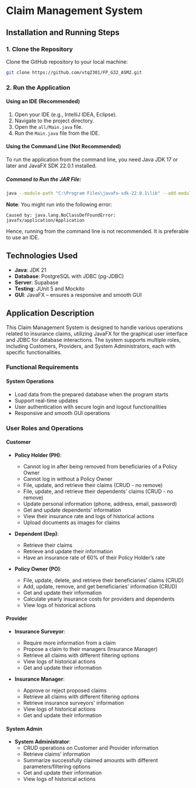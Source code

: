 # Claim Management System

## Installation and Running Steps

### 1. Clone the Repository
Clone the GitHub repository to your local machine:
```sh
git clone https://github.com/vtq2301/FP_G32_ASM2.git
```

### 2. Run the Application

#### Using an IDE (Recommended)
1. Open your IDE (e.g., IntelliJ IDEA, Eclipse).
2. Navigate to the project directory.
3. Open the `all/Main.java` file.
4. Run the `Main.java` file from the IDE.

#### Using the Command Line (Not Recommended)
To run the application from the command line, you need Java JDK 17 or later and JavaFX SDK 22.0.1 installed.

##### Command to Run the JAR File:
```sh
java --module-path "C:\Program Files\javafx-sdk-22.0.1\lib" --add-modules javafx.controls,javafx.fxml -jar demo.jar
```

**Note**: You might run into the following error:
```
Caused by: java.lang.NoClassDefFoundError: javafx/application/Application
```
Hence, running from the command line is not recommended. It is preferable to use an IDE.

## Technologies Used

- **Java**: JDK 21
- **Database**: PostgreSQL with JDBC (pg-JDBC)
- **Server**: Supabase
- **Testing**: JUnit 5 and Mockito
- **GUI**: JavaFX – ensures a responsive and smooth GUI

## Application Description

This Claim Management System is designed to handle various operations related to insurance claims, utilizing JavaFX for the graphical user interface and JDBC for database interactions. The system supports multiple roles, including Customers, Providers, and System Administrators, each with specific functionalities.

### Functional Requirements

#### System Operations

- Load data from the prepared database when the program starts
- Support real-time updates
- User authentication with secure login and logout functionalities
- Responsive and smooth GUI operations

### User Roles and Operations

#### Customer
- **Policy Holder (PH)**:
    - Cannot log in after being removed from beneficiaries of a Policy Owner
    - Cannot log in without a Policy Owner
    - File, update, and retrieve their claims (CRUD - no remove)
    - File, update, and retrieve their dependents' claims (CRUD - no remove)
    - Update personal information (phone, address, email, password)
    - Get and update dependents' information
    - View their insurance rate and logs of historical actions
    - Upload documents as images for claims

- **Dependent (Dep)**:
    - Retrieve their claims
    - Retrieve and update their information
    - Have an insurance rate of 60% of their Policy Holder’s rate

- **Policy Owner (PO)**:
    - File, update, delete, and retrieve their beneficiaries’ claims (CRUD)
    - Add, update, remove, and get beneficiaries’ information (CRUD)
    - Get and update their information
    - Calculate yearly insurance costs for providers and dependents
    - View logs of historical actions

#### Provider
- **Insurance Surveyor**:
    - Require more information from a claim
    - Propose a claim to their managers (Insurance Manager)
    - Retrieve all claims with different filtering options
    - View logs of historical actions
    - Get and update their information

- **Insurance Manager**:
    - Approve or reject proposed claims
    - Retrieve all claims with different filtering options
    - Retrieve insurance surveyors' information
    - View logs of historical actions
    - Get and update their information

#### System Admin
- **System Administrator**:
    - CRUD operations on Customer and Provider information
    - Retrieve claims’ information
    - Summarize successfully claimed amounts with different parameters/filtering options
    - Get and update their information
    - View logs of historical actions
